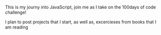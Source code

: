 This is my journy into JavaScript, join me as I take on the 100days of code challenge!

I plan to post projects that I start, as well as, excercieses from books that I am reading
